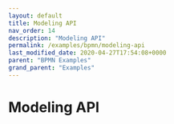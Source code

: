 ```yaml
---
layout: default
title: Modeling API
nav_order: 14
description: "Modeling API"
permalink: /examples/bpmn/modeling-api
last_modified_date: 2020-04-27T17:54:08+0000
parent: "BPMN Examples"
grand_parent: "Examples"
---
```


# Modeling API
